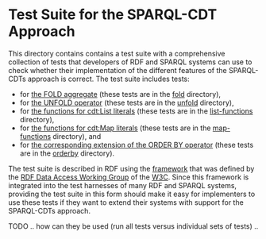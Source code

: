 # Test Suite for the SPARQL-CDT Approach
This directory contains contains a test suite with a comprehensive collection of tests that developers of RDF and SPARQL systems can use to check whether their implementation of the different features of the SPARQL-CDTs approach is correct. The test suite includes tests:
* for [the FOLD aggregate](https://w3id.org/awslabs/neptune/SPARQL-CDTs/spec/latest.html#fold) (these tests are in the [fold](https://github.com/awslabs/SPARQL-CDTs/tree/main/tests/fold) directory),
* for [the UNFOLD operator](https://w3id.org/awslabs/neptune/SPARQL-CDTs/spec/latest.html#unfold) (these tests are in the [unfold](https://github.com/awslabs/SPARQL-CDTs/tree/main/tests/unfold) directory),
* for [the functions for cdt:List literals](https://w3id.org/awslabs/neptune/SPARQL-CDTs/spec/latest.html#list-functions) (these tests are in the [list-functions](https://github.com/awslabs/SPARQL-CDTs/tree/main/tests/list-functions) directory),
* for [the functions for cdt:Map literals](https://w3id.org/awslabs/neptune/SPARQL-CDTs/spec/latest.html#map-functions) (these tests are in the [map-functions](https://github.com/awslabs/SPARQL-CDTs/tree/main/tests/map-functions) directory), and
* for [the corresponding extension of the ORDER BY operator](https://w3id.org/awslabs/neptune/SPARQL-CDTs/spec/latest.html#extension-of-order-by) (these tests are in the [orderby](https://github.com/awslabs/SPARQL-CDTs/tree/main/tests/orderby) directory).

The test suite is described in RDF using the [framework](https://www.w3.org/2001/sw/DataAccess/tests/README.html) that was defined by the
[RDF Data Access Working Group](https://www.w3.org/2001/sw/DataAccess/homepage-20080115) of the [W3C](https://www.w3.org/). Since this framework is integrated into the test harnesses of many RDF and SPARQL systems, providing the test suite in this form should make it easy for implementers to use these tests if they want to extend their systems with support for the SPARQL-CDTs approach.

TODO .. how can they be used (run all tests versus individual sets of tests) ..
